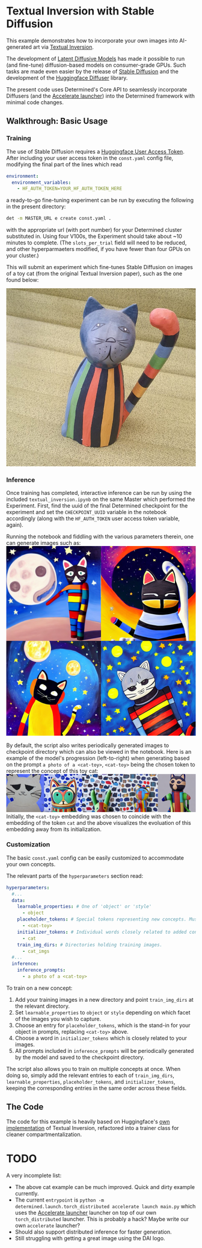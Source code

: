 # Textual Inversion with Stable Diffusion

This example demonstrates how to incorporate your own images into AI-generated art via
[Textual Inversion](https://textual-inversion.github.io).

The development of [Latent Diffusive Models](https://arxiv.org/abs/2112.10752) has made
it possible to run (and fine-tune) diffusion-based models on consumer-grade GPUs. Such tasks are
made even easier by the release
of [Stable Diffusion](https://stability.ai/blog/stable-diffusion-announcement) and the
development of the [Huggingface Diffuser](https://huggingface.co/docs/diffusers/index) library.

The present code uses Determined's Core API to seamlessly incorporate Diffusers
(and the [Accelerate launcher](https://huggingface.co/docs/transformers/accelerate)) into the
Determined framework with minimal code changes.

## Walkthrough: Basic Usage

### Training

The use of Stable Diffusion requires
a [Huggingface User Access Token](https://huggingface.co/docs/hub/security-tokens).
After including your user access token in the `const.yaml` config file, modifying the final part of
the lines which read

```yaml
environment:
  environment_variables:
    - HF_AUTH_TOKEN=YOUR_HF_AUTH_TOKEN_HERE
```

a ready-to-go fine-tuning experiment can be run by executing the following in the present directory:

```bash
det -m MASTER_URL e create const.yaml .
```

with the appropriate url (with port number) for your Determined cluster substituted in. Using four
V100s, the Experiment should take about ~10 minutes to complete.
(The `slots_per_trial` field will need to be reduced, and other hyperparmaeters modified, if you
have fewer than four GPUs on your cluster.)

This will submit an experiment which fine-tunes Stable Diffusion on images of a toy cat (from the
original Textual Inversion paper), such as the one found below:

![cat-toy](./cat_imgs/2.jpeg)

### Inference

Once training has completed, interactive inference can be run by using the included
`textual_inversion.ipynb` on the same Master which performed the Experiment. First, find the uuid
of the final Determined checkpoint for the experiment and set the `CHECKPOINT_UUID` variable in the
notebook accordingly (along with the `HF_AUTH_TOKEN` user access token variable, again).

Running the notebook and fiddling with the various parameters therein, one can generate images such
as:
![generated cats](./generated_cats.png)

By default, the script also writes periodically generated images to checkpoint directory which can
also be viewed in the notebook. Here is an example of the model's progression (left-to-right) when
generating based on the prompt `a photo of a <cat-toy>`, `<cat-toy>` being the chosen token to
represent
the concept of this toy cat:
![cat-toy-progression](./all_cat-toy_imgs.png)
Initially, the `<cat-toy>` embedding was chosen to coincide with the embedding of the token `cat`
and the above visualizes the evoluation of this embedding away from its initialization.

### Customization

The basic `const.yaml` config can be easily customized to accommodate your own concepts.

The relevant parts of the `hyperparameters` section read:

```yaml
hyperparameters:
  #...
  data:
    learnable_properties: # One of 'object' or 'style' 
      - object
    placeholder_tokens: # Special tokens representing new concepts. Must not exist in tokenizer.  
      - <cat-toy>
    initializer_tokens: # Individual words closely related to added concepts. Must get mapped to single token by tokenizer. 
      - cat
    train_img_dirs: # Directories holding training images.
      - cat_imgs
  #...
  inference:
    inference_prompts:
      - a photo of a <cat-toy>
```

To train on a new concept:

1) Add your training images in a new directory and point `train_img_dirs` at the relevant directory.
2) Set `learnable_properties` to `object` or `style` depending on which facet of the images you wish
   to capture.
3) Choose an entry for `placeholder_tokens`, which is the stand-in for your object in prompts,
   replacing `<cat-toy>` above.
4) Choose a word in `initializer_tokens` which is closely related to your images.
5) All prompts included in `inference_prompts` will be periodically generated by the model and saved
   to the checkpoint directory.

The script also allows you to train on multiple concepts at once. When doing so, simply add the
relevant entries to each of
`train_img_dirs`, `learnable_properties`, `placeholder_tokens`, and `initializer_tokens`, keeping
the corresponding entries in the same order across these fields.

## The Code

The code for this example is heavily based on
Huggingface's [own implementation](https://github.com/huggingface/diffusers/tree/main/examples/textual_inversion)
of Textual Inversion, refactored into a trainer class for cleaner compartmentalization.

# TODO

A very incomplete list:

* The above cat example can be much improved. Quick and dirty example currently.
* The current `entrypoint`
  is `python -m determined.launch.torch_distributed accelerate launch main.py` which uses
  the [Accelerate launcher](https://huggingface.co/docs/transformers/accelerate) launcher on top of
  our own `torch_distributed` launcher. This is probably a hack? Maybe write our own `accelerate`
  launcher?
* Should also support distributed inference for faster generation.
* Still struggling with getting a great image using the DAI logo.